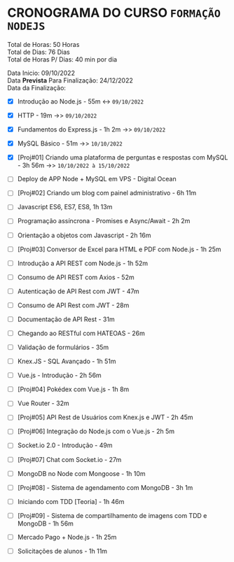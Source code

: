 # CRONOGRAMA DO CURSO `FORMAÇÃO NODEJS`

Total de Horas: 50 Horas  
Total de Dias: 76 Dias  
Total de Horas P/ Dias: 40 min por dia  


Data Inicio: 09/10/2022  
Data <strong>Prevista</strong> Para Finalização: 24/12/2022  
Data da Finalização: 


- [x] Introdução ao Node.js - 55m <-> `09/10/2022`

- [x] HTTP - 19m ->> `09/10/2022`

- [x] Fundamentos do Express.js - 1h 2m ->> `09/10/2022`

- [x] MySQL Básico - 51m ->> `10/10/2022`

- [x] [Proj#01] Criando uma plataforma de perguntas e respostas
 com MySQL - 3h 56m ->> `10/10/2022 à 15/10/2022` 

 - [ ] Deploy de APP Node + MySQL em VPS - Digital Ocean

- [ ] [Proj#02] Criando um blog com painel administrativo - 6h 11m

- [ ] Javascript ES6, ES7, ES8, 1h 13m

- [ ] Programação assíncrona - Promises e Async/Await - 2h 2m

- [ ] Orientação a objetos com Javascript - 2h 16m

- [ ] [Proj#03] Conversor de Excel para HTML e PDF com Node.js - 1h 25m
  
- [ ] Introdução a API REST com Node.js - 1h 52m

- [ ] Consumo de API REST com Axios - 52m

- [ ] Autenticação de API Rest com JWT - 47m

- [ ] Consumo de API Rest com JWT - 28m

- [ ] Documentação de API Rest - 31m

- [ ] Chegando ao RESTful com HATEOAS - 26m

- [ ] Validação de formulários - 35m

- [ ] Knex.JS - SQL Avançado - 1h 51m

- [ ] Vue.js - Introdução - 2h 56m

- [ ] [Proj#04] Pokédex com Vue.js - 1h 8m

- [ ] Vue Router - 32m

- [ ] [Proj#05] API Rest de Usuários com Knex.js e JWT - 
2h 45m
- [ ] [Proj#06] Integração do Node.js com o Vue.js - 2h 5m

- [ ] Socket.io 2.0 - Introdução - 49m

- [ ] [Proj#07] Chat com Socket.io - 27m

- [ ] MongoDB no Node com Mongoose - 1h 10m

- [ ] [Proj#08] - Sistema de agendamento com MongoDB - 3h 
1m
- [ ] Iniciando com TDD [Teoria] - 1h 46m

- [ ] [Proj#09] - Sistema de compartilhamento de imagens com TDD e MongoDB - 1h 56m

- [ ] Mercado Pago + Node.js - 1h 25m

- [ ] Solicitações de alunos - 1h 11m
